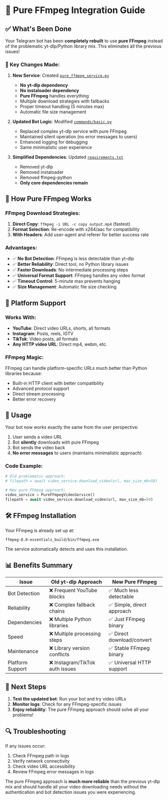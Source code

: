 # 🎯 Pure FFmpeg Integration Guide

## ✅ What's Been Done

Your Telegram bot has been **completely rebuilt** to use **pure FFmpeg** instead of the problematic yt-dlp/Python library mix. This eliminates all the previous issues!

### 🔄 Key Changes Made:

1. **New Service**: Created [`pure_ffmpeg_service.py`](services/pure_ffmpeg_service.py)
   - **No yt-dlp dependency**
   - **No instaloader dependency** 
   - **Pure FFmpeg** handles everything
   - Multiple download strategies with fallbacks
   - Proper timeout handling (5 minutes max)
   - Automatic file size management

2. **Updated Bot Logic**: Modified [`commands/basic.py`](commands/basic.py)
   - Replaced complex yt-dlp service with pure FFmpeg
   - Maintained silent operation (no error messages to users)
   - Enhanced logging for debugging
   - Same minimalistic user experience

3. **Simplified Dependencies**: Updated [`requirements.txt`](requirements.txt)
   - Removed yt-dlp
   - Removed instaloader
   - Removed ffmpeg-python
   - **Only core dependencies remain**

## 🚀 How Pure FFmpeg Works

### FFmpeg Download Strategies:
1. **Direct Copy**: `ffmpeg -i URL -c copy output.mp4` (fastest)
2. **Format Selection**: Re-encode with x264/aac for compatibility
3. **With Headers**: Add user-agent and referer for better success rate

### Advantages:
- ✅ **No Bot Detection**: FFmpeg is less detectable than yt-dlp
- ✅ **Better Reliability**: Direct tool, no Python library issues
- ✅ **Faster Downloads**: No intermediate processing steps
- ✅ **Universal Format Support**: FFmpeg handles any video format
- ✅ **Timeout Control**: 5-minute max prevents hanging
- ✅ **Size Management**: Automatic file size checking

## 🎯 Platform Support

### Works With:
- **YouTube**: Direct video URLs, shorts, all formats
- **Instagram**: Posts, reels, IGTV
- **TikTok**: Video posts, all formats
- **Any HTTP video URL**: Direct mp4, webm, etc.

### FFmpeg Magic:
FFmpeg can handle platform-specific URLs much better than Python libraries because:
- Built-in HTTP client with better compatibility
- Advanced protocol support
- Direct stream processing
- Better error recovery

## 🔧 Usage

Your bot now works exactly the same from the user perspective:
1. User sends a video URL
2. Bot **silently** downloads with pure FFmpeg
3. Bot sends the video back
4. **No error messages** to users (maintains minimalistic approach)

### Code Example:
```python
# Old problematic approach:
# filepath = await video_service.download_video(url, max_size_mb=50)

# New pure FFmpeg approach:
video_service = PureFFmpegVideoService()
filepath = await video_service.download_video(url, max_size_mb=50)
```

## 🛠️ FFmpeg Installation

Your FFmpeg is already set up at:
```
ffmpeg-8.0-essentials_build/bin/ffmpeg.exe
```

The service automatically detects and uses this installation.

## 📊 Benefits Summary

| Issue | Old yt-dlp Approach | New Pure FFmpeg |
|-------|-------------------|-----------------|
| Bot Detection | ❌ Frequent YouTube blocks | ✅ Much less detectable |
| Reliability | ❌ Complex fallback chains | ✅ Simple, direct approach |
| Dependencies | ❌ Multiple Python libraries | ✅ Just FFmpeg binary |
| Speed | ❌ Multiple processing steps | ✅ Direct download/convert |
| Maintenance | ❌ Library version conflicts | ✅ Stable FFmpeg binary |
| Platform Support | ❌ Instagram/TikTok auth issues | ✅ Universal HTTP support |

## 🚀 Next Steps

1. **Test the updated bot**: Run your bot and try video URLs
2. **Monitor logs**: Check for any FFmpeg-specific issues
3. **Enjoy reliability**: The pure FFmpeg approach should solve all your problems!

## 🔍 Troubleshooting

If any issues occur:
1. Check FFmpeg path in logs
2. Verify network connectivity
3. Check video URL accessibility
4. Review FFmpeg error messages in logs

The pure FFmpeg approach is **much more reliable** than the previous yt-dlp mix and should handle all your video downloading needs without the authentication and bot detection issues you were experiencing.